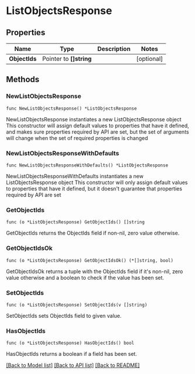 # ListObjectsResponse

## Properties

Name | Type | Description | Notes
------------ | ------------- | ------------- | -------------
**ObjectIds** | Pointer to **[]string** |  | [optional] 

## Methods

### NewListObjectsResponse

`func NewListObjectsResponse() *ListObjectsResponse`

NewListObjectsResponse instantiates a new ListObjectsResponse object
This constructor will assign default values to properties that have it defined,
and makes sure properties required by API are set, but the set of arguments
will change when the set of required properties is changed

### NewListObjectsResponseWithDefaults

`func NewListObjectsResponseWithDefaults() *ListObjectsResponse`

NewListObjectsResponseWithDefaults instantiates a new ListObjectsResponse object
This constructor will only assign default values to properties that have it defined,
but it doesn't guarantee that properties required by API are set

### GetObjectIds

`func (o *ListObjectsResponse) GetObjectIds() []string`

GetObjectIds returns the ObjectIds field if non-nil, zero value otherwise.

### GetObjectIdsOk

`func (o *ListObjectsResponse) GetObjectIdsOk() (*[]string, bool)`

GetObjectIdsOk returns a tuple with the ObjectIds field if it's non-nil, zero value otherwise
and a boolean to check if the value has been set.

### SetObjectIds

`func (o *ListObjectsResponse) SetObjectIds(v []string)`

SetObjectIds sets ObjectIds field to given value.

### HasObjectIds

`func (o *ListObjectsResponse) HasObjectIds() bool`

HasObjectIds returns a boolean if a field has been set.


[[Back to Model list]](../README.md#documentation-for-models) [[Back to API list]](../README.md#documentation-for-api-endpoints) [[Back to README]](../README.md)


